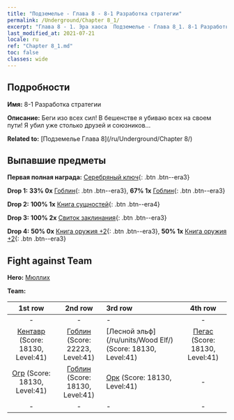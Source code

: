 ```yaml
---
title: "Подземелье - Глава 8 - 8-1 Разработка стратегии"
permalink: /Underground/Chapter 8_1/
excerpt: "Глава 8 - 1. Эра хаоса  Подземелье - Глава 8_1. 8-1 Разработка стратегии"
last_modified_at: 2021-07-21
locale: ru
ref: "Chapter 8_1.md"
toc: false
classes: wide
---
```


## Подробности

 **Имя:** 8-1 Разработка стратегии

 **Описание:** Беги изо всех сил! В бешенстве я убиваю всех на своем пути! Я убил уже столько друзей и союзников...

 **Related to:** [Подземелье Глава 8](/ru/Underground/Chapter 8/)

## Выпавшие предметы

 **Первая полная награда:** [Серебряный ключ](/ItemsRU/con_693/){: .btn .btn--era3}

 **Drop 1:** **33% 0x** [Гоблин](/ItemsRU/unt_217/){: .btn .btn--era3}, **67% 1x** [Гоблин](/ItemsRU/unt_217/){: .btn .btn--era3}

 **Drop 2:** **100% 1x** [Книга сущностей](/ItemsRU/mat_39/){: .btn .btn--era4}

 **Drop 3:** **100% 2x** [Свиток заклинания](/ItemsRU/con_694/){: .btn .btn--era3}

 **Drop 4:** **50% 0x** [Книга оружия +2](/ItemsRU/mat_32/){: .btn .btn--era3}, **50% 1x** [Книга оружия +2](/ItemsRU/mat_32/){: .btn .btn--era3}


## Fight against Team
 **Hero:** [Мюллих](/ru/heroes/Mullich/)

 **Team:**


  | 1st row | 2nd row | 3rd row | 4th row |
  |:----:|:----:|:----|:----:|
  | - | - | - | - |
  | [Кентавр](/ru/units/Centaur/) (Score: 18130, Level:41)  | [Гоблин](/ru/units/Goblin/) (Score: 22223, Level:41)  | [Лесной эльф](/ru/units/Wood Elf/) (Score: 18130, Level:41)  | [Пегас](/ru/units/Pegasus/) (Score: 18130, Level:41)  |
  | [Огр](/ru/units/Ogre/) (Score: 18130, Level:41)  | [Гоблин](/ru/units/Goblin/) (Score: 18130, Level:41)  | [Орк](/ru/units/Orc/) (Score: 18130, Level:41)  | - |
  | - | - | - | - |


